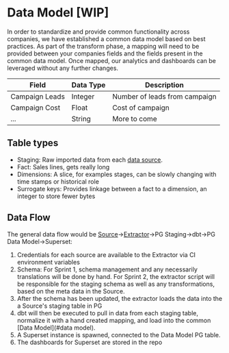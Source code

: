 # Data Model [WIP]

In order to standardize and provide common functionality across companies, we have established a common data model based on best practices. As part of the transform phase, a mapping will need to be provided between your companies fields and the fields present in the common data model.  Once mapped, our analytics and dashboards can be leveraged without any further changes.

| Field | Data Type | Description |
| ----- | --------- | ----------- |
| Campaign Leads | Integer | Number of leads from campaign |
| Campaign Cost | Float | Cost of campaign |
| ... | String | More to come |

## Table types

* Staging: Raw imported data from each [data source](data_sources.md).
* Fact: Sales lines, gets really long
* Dimensions: A slice, for examples stages, can be slowly changing with time stamps or historical role
* Surrogate keys: Provides linkage between a fact to a dimension, an integer to store fewer bytes

## Data Flow

The general data flow would be [Source](data_sources.md)->[Extractor](data_sources.md#extractors)->PG Staging->dbt->PG Data Model->Superset:
1. Credentials for each source are available to the Extractor via CI environment variables
1. Schema: For Sprint 1, schema management and any necessarily translations will be done by hand. For Sprint 2, the extractor script will be responsible for the staging schema as well as any transformations, based on the meta data in the Source.
1. After the schema has been updated, the extractor loads the data into the a Source's staging table in PG
1. dbt will then be executed to pull in data from each staging table, normalize it with a hand created mapping, and load into the common [Data Model](#data model).
1. A Superset instance is spawned, connected to the Data Model PG table.
1. The dashboards for Superset are stored in the repo
